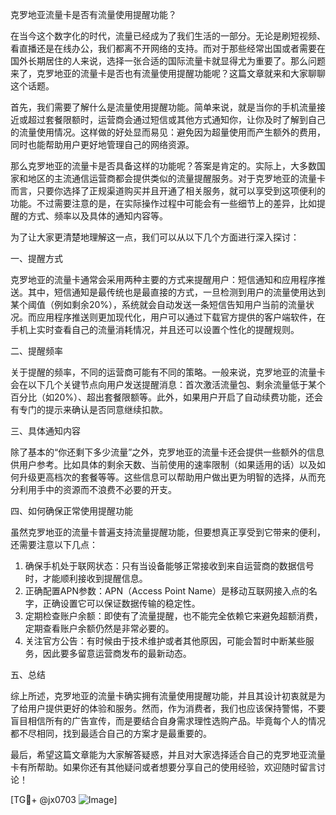 克罗地亚流量卡是否有流量使用提醒功能？

在当今这个数字化的时代，流量已经成为了我们生活的一部分。无论是刷短视频、看直播还是在线办公，我们都离不开网络的支持。而对于那些经常出国或者需要在国外长期居住的人来说，选择一张合适的国际流量卡就显得尤为重要了。那么问题来了，克罗地亚的流量卡是否也有流量使用提醒功能呢？这篇文章就来和大家聊聊这个话题。

首先，我们需要了解什么是流量使用提醒功能。简单来说，就是当你的手机流量接近或超过套餐限额时，运营商会通过短信或其他方式通知你，让你及时了解到自己的流量使用情况。这样做的好处显而易见：避免因为超量使用而产生额外的费用，同时也能帮助用户更好地管理自己的网络资源。

那么克罗地亚的流量卡是否具备这样的功能呢？答案是肯定的。实际上，大多数国家和地区的主流通信运营商都会提供类似的流量提醒服务。对于克罗地亚的流量卡而言，只要你选择了正规渠道购买并且开通了相关服务，就可以享受到这项便利的功能。不过需要注意的是，在实际操作过程中可能会有一些细节上的差异，比如提醒的方式、频率以及具体的通知内容等。

为了让大家更清楚地理解这一点，我们可以从以下几个方面进行深入探讨：

一、提醒方式

克罗地亚的流量卡通常会采用两种主要的方式来提醒用户：短信通知和应用程序推送。其中，短信通知是最传统也是最直接的方式，一旦检测到用户的流量使用达到某个阈值（例如剩余20%），系统就会自动发送一条短信告知用户当前的流量状况。而应用程序推送则更加现代化，用户可以通过下载官方提供的客户端软件，在手机上实时查看自己的流量消耗情况，并且还可以设置个性化的提醒规则。

二、提醒频率

关于提醒的频率，不同的运营商可能有不同的策略。一般来说，克罗地亚的流量卡会在以下几个关键节点向用户发送提醒消息：首次激活流量包、剩余流量低于某个百分比（如20%）、超出套餐限额等。此外，如果用户开启了自动续费功能，还会有专门的提示来确认是否同意继续扣款。

三、具体通知内容

除了基本的“你还剩下多少流量”之外，克罗地亚的流量卡还会提供一些额外的信息供用户参考。比如具体的剩余天数、当前使用的速率限制（如果适用的话）以及如何升级更高档次的套餐等等。这些信息可以帮助用户做出更为明智的选择，从而充分利用手中的资源而不浪费不必要的开支。

四、如何确保正常使用提醒功能

虽然克罗地亚的流量卡普遍支持流量提醒功能，但要想真正享受到它带来的便利，还需要注意以下几点：

1. 确保手机处于联网状态：只有当设备能够正常接收到来自运营商的数据信号时，才能顺利接收到提醒信息。
2. 正确配置APN参数：APN（Access Point Name）是移动互联网接入点的名字，正确设置它可以保证数据传输的稳定性。
3. 定期检查账户余额：即使有了流量提醒，也不能完全依赖它来避免超额消费，定期查看账户余额仍然是非常必要的。
4. 关注官方公告：有时候由于技术维护或者其他原因，可能会暂时中断某些服务，因此要多留意运营商发布的最新动态。

五、总结

综上所述，克罗地亚的流量卡确实拥有流量使用提醒功能，并且其设计初衷就是为了给用户提供更好的体验和服务。然而，作为消费者，我们也应该保持警惕，不要盲目相信所有的广告宣传，而是要结合自身需求理性选购产品。毕竟每个人的情况都不尽相同，找到最适合自己的方案才是最重要的。

最后，希望这篇文章能为大家解答疑惑，并且对大家选择适合自己的克罗地亚流量卡有所帮助。如果你还有其他疑问或者想要分享自己的使用经验，欢迎随时留言讨论！

[TG💪+ @jx0703 ![Image](https://github.com/user-attachments/assets/dbca1d08-cadb-493c-b0ec-ad6f7a83f270)]
